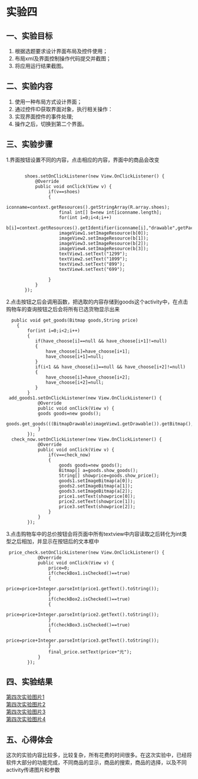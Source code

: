 # 实验四

## 一、实验目标

1. 根据选题要求设计界面布局及控件使用；
2. 布局xml及界面控制操作代码提交并截图；
3. 将应用运行结果截图。

## 二、实验内容

1. 使用一种布局方式设计界面；
2. 通过控件ID获取界面对象，执行相关操作：
3. 实现界面控件的事件处理;
4. 操作之后，切换到第二个界面。

## 三、实验步骤
1.界面按钮设置不同的内容，点击相应的内容，界面中的商品会改变
```

       shoes.setOnClickListener(new View.OnClickListener() {
           @Override
           public void onClick(View v) {
                if(v==shoes)
                {
                     iconname=context.getResources().getStringArray(R.array.shoes);
                    final int[] b=new int[iconname.length];
                    for(int i=0;i<4;i++)
                        b[i]=context.getResources().getIdentifier(iconname[i],"drawable",getPackageName());
                    imageView1.setImageResource(b[0]);
                    imageView2.setImageResource(b[1]);
                    imageView3.setImageResource(b[2]);
                    imageView4.setImageResource(b[3]);
                    textView1.setText("1299");
                    textView2.setText("1099");
                    textView3.setText("899");
                    textView4.setText("699");

                }
           }
       });
 ```
2.点击按钮之后会调用函数，把选取的内容存储到goods这个activity中，在点击购物车的查询按钮之后会将所有已选货物显示出来
```
  public void get_goods(Bitmap goods,String price)
    {
        for(int i=0;i<2;i++)
        {
           if(have_choose[i]==null && have_choose[i+1]!=null)
           {
               have_choose[i]=have_choose[i+1];
               have_choose[i+1]=null;
           }
           if(i<1 && have_choose[i]==null && have_choose[i+2]!=null)
           {
               have_choose[i]=have_choose[i+2];
               have_choose[i+2]=null;
           }
        }
 add_goods1.setOnClickListener(new View.OnClickListener() {
            @Override
            public void onClick(View v) {
            goods goods=new goods();
            goods.get_goods(((BitmapDrawable)imageView1.getDrawable()).getBitmap(),textView1.getText().toString());
            }
        });
  check_now.setOnClickListener(new View.OnClickListener() {
            @Override
            public void onClick(View v) {
                if(v==check_now)
                {
                    goods goods=new goods();
                    Bitmap[] a=goods.show_goods();
                    String[] showprice=goods.show_price();
                    goods1.setImageBitmap(a[0]);
                    goods2.setImageBitmap(a[1]);
                    goods3.setImageBitmap(a[2]);
                    price1.setText(showprice[0]);
                    price2.setText(showprice[1]);
                    price3.setText(showprice[2]);
                }
            }
        });
```
3.点击购物车中的总价按钮会将页面中所有textview中内容读取之后转化为int类型之后相加，并显示在按钮后的文本框中        
```
 price_check.setOnClickListener(new View.OnClickListener() {
            @Override
            public void onClick(View v) {
                price=0;
                if(checkBox1.isChecked()==true)
                {
                    price=price+Integer.parseInt(price1.getText().toString());
                }
                if(checkBox2.isChecked()==true)
                {
                    price=price+Integer.parseInt(price2.getText().toString());
                }
                if(checkBox3.isChecked()==true)
                {
                    price=price+Integer.parseInt(price3.getText().toString());
                }
                final_price.setText(price+"元");
            }
        });
 ```
 ## 四、实验结果
 [第四次实验图片1](https://github.com/wjm20000603/android-labs-2020/tree/master/students/net1814080903206/photo/t4(1).jpg)  
[第四次实验图片2](https://github.com/wjm20000603/android-labs-2020/tree/master/students/net1814080903206/photo/t4(2).jpg)  
[第四次实验图片3](https://github.com/wjm20000603/android-labs-2020/tree/master/students/net1814080903206/photo/t4(3).jpg)  
[第四次实验图片4](https://github.com/wjm20000603/android-labs-2020/tree/master/students/net1814080903206/photo/t4(4).jpg)  

## 五、心得体会
这次的实验内容比较多，比较复杂，所有花费的时间很多。在这次实验中，已经将软件大部分的功能完成，不同商品的显示，商品的搜索，商品的选择，以及不同activity传递图片和参数
